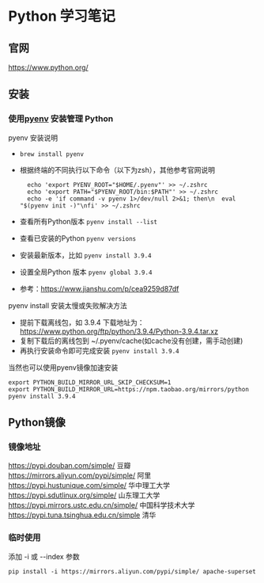 # Python 学习笔记

## 官网

<https://www.python.org/>

## 安装

### 使用[pyenv](https://github.com/pyenv/pyenv) 安装管理 Python

pyenv 安装说明

* ```brew install pyenv```
* 根据终端的不同执行以下命令（以下为zsh），其他参考官网说明

  ```shell
    echo 'export PYENV_ROOT="$HOME/.pyenv"' >> ~/.zshrc
    echo 'export PATH="$PYENV_ROOT/bin:$PATH"' >> ~/.zshrc
    echo -e 'if command -v pyenv 1>/dev/null 2>&1; then\n  eval "$(pyenv init -)"\nfi' >> ~/.zshrc
  ```

* 查看所有Python版本 ```pyenv install --list```
* 查看已安装的Python ```pyenv versions```
* 安装最新版本，比如 ```pyenv install 3.9.4```
* 设置全局Python 版本 ```pyenv global 3.9.4```
* 参考：<https://www.jianshu.com/p/cea9259d87df>

pyenv install 安装太慢或失败解决方法

* 提前下载离线包，如 3.9.4 下载地址为：<https://www.python.org/ftp/python/3.9.4/Python-3.9.4.tar.xz>
* 复制下载后的离线包到 ~/.pyenv/cache(如cache没有创建，需手动创建)
* 再执行安装命令即可完成安装 ```pyenv install 3.9.4```

当然也可以使用pyenv镜像加速安装

```shell
export PYTHON_BUILD_MIRROR_URL_SKIP_CHECKSUM=1
export PYTHON_BUILD_MIRROR_URL=https://npm.taobao.org/mirrors/python
pyenv install 3.9.4
```

## Python镜像

### 镜像地址

<https://pypi.douban.com/simple/> 豆瓣
<https://mirrors.aliyun.com/pypi/simple/> 阿里
<https://pypi.hustunique.com/simple/> 华中理工大学
<https://pypi.sdutlinux.org/simple/> 山东理工大学
<https://pypi.mirrors.ustc.edu.cn/simple/> 中国科学技术大学
<https://pypi.tuna.tsinghua.edu.cn/simple> 清华

### 临时使用

添加 -i 或 --index 参数

```shell
pip install -i https://mirrors.aliyun.com/pypi/simple/ apache-superset
```
